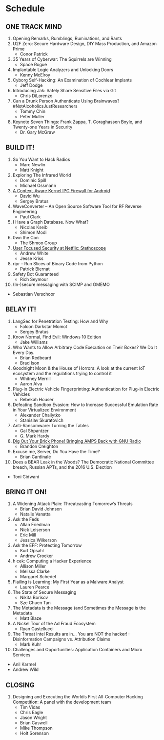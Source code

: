 # Schedule

## ONE TRACK MIND

1. Opening Remarks, Rumblings, Ruminations, and Rants
2. U2F Zero: Secure Hardware Design, DIY Mass Production, and Amazon Prime
   * Conor Patrick
3. 35 Years of Cyberwar: The Squirrels are Winning
   * Space Rogue
4. Implantable Logic Analyzers and Unlocking Doors
   * Kenny McElroy
5. Cyborg Self-Hacking: An Examination of Cochlear Implants
   * Jeff Dodge
6. Introducing Jak: Safely Share Sensitive Files via Git
   * Chris DiLorenzo
7. Can a Drunk Person Authenticate Using Brainwaves? #NotAlcoholicsJustResearchers
   * Tommy Chin
   * Peter Muller
8. Keynote Seven Things: Frank Zappa, T. Coraghassen Boyle, and Twenty-one Years in Security
   * Dr. Gary McGraw

## BUILD IT!

1. So You Want to Hack Radios
   * Marc Newlin
   * Matt Knight
2. Exploring The Infrared World
   * Dominic Spill
   * Michael Ossmann
3. [A Context-Aware Kernel IPC Firewall for Android](build/03_a_context_aware_kernel_ipc_firewall.md)
   * David Wu
   * Sergey Bratus
4. WaveConverter – An Open Source Software Tool for RF Reverse Engineering
   * Paul Clark
5. I Have a Graph Database. Now What?
   * Nicolas Kseib
   * Shimon Modi
6. 0wn the Con
   * The Shmoo Group
7. [User Focused Security at Netflix: Stethoscope](build/07_user_focused_security_at_netflix.md)
   * Andrew White
   * Jesse Kriss
8. ripr – Run Slices of Binary Code from Python
   * Patrick Biernat
9. Safety Bot Guaranteed
   * Rich Seymour
10. (In-)secure messaging with SCIMP and OMEMO
   * Sebastian Verschoor

## BELAY IT!

1. LangSec for Penetration Testing: How and Why
   * Falcon Darkstar Momot
   * Sergey Bratus
2. Know Normal, Find Evil: Windows 10 Edition
   * Jake Williams
3. Who Wants to Allow Arbitrary Code Execution on Their Boxes? We Do It Every Day.
   * Brian Redbeard
   * Brad Ison
4. Goodnight Moon & the House of Horrors: A look at the current IoT ecosystem and the regulations trying to control it
   * Whitney Merrill
   * Aaron Alva
5. Plug-in Electric Vehicle Fingerprinting: Authentication for Plug-in Electric Vehicles
   * Rebekah Houser
6. Defeating Sandbox Evasion: How to Increase Successful Emulation Rate in Your Virtualized Environment
   * Alexander Chailytko
   * Stanislav Skuratovich
7. Anti-Ransomware: Turning the Tables
   * Gal Shpantzer
   * G. Mark Hardy
8. [Dig Out Your Brick Phone! Bringing AMPS Back with GNU Radio](belay/08_dig_out_your_brick_phone.md)
   * Brandon Creighton
9. Excuse me, Server, Do You Have the Time?
   * Brian Cardinale
10. Does a BEAR Leak in the Woods? The Democratic National Committee breach, Russian APTs, and the 2016 U.S. Election
   * Toni Gidwani

## BRING IT ON!

1. A Widening Attack Plain: Threatcasting Tomorrow’s Threats
   * Brian David Johnson
   * Natalie Vanatta
2. Ask the Feds
   * Allan Friedman
   * Nick Leiserson
   * Eric Mill
   * Jessica Wilkerson
3. Ask the EFF: Protecting Tomorrow
   * Kurt Opsahl
   * Andrew Crocker
4. h·cek: Computing a Hacker Experience
   * Allison Miller
   * Melissa Clarke
   * Margaret Schedel
5. Flailing is Learning: My First Year as a Malware Analyst
   * Lauren Pearce
6. The State of Secure Messaging
   * Nikita Borisov
   * Sze Chuen Tan
7. The Metadata is the Message (and Sometimes the Message is the Metadata
   * Matt Blaze
8. A Nickel Tour of the Ad Fraud Ecosystem
   * Ryan Castellucci
9. The Threat Intel Results are in… You are NOT the hacker! : Disinformation Campaigns vs. Attribution Claims
   * Mark Kuhr
10. Challenges and Opportunities: Application Containers and Micro Services
   * Anil Karmel
   * Andrew Wild

## CLOSING

1. Designing and Executing the Worldís First All-Computer Hacking Competition: A panel with the development team
   * Tim Vidas
   * Chris Eagle
   * Jason Wright
   * Brian Caswell
   * Mike Thompson
   * Holt Sorenson
